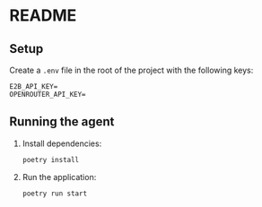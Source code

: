 # README

## Setup

Create a `.env` file in the root of the project with the following keys:

```
E2B_API_KEY=
OPENROUTER_API_KEY=
```

## Running the agent

1. Install dependencies:  
   
   ```bash
   poetry install
   ```
   
2. Run the application:
   
   ```bash
   poetry run start
   ```